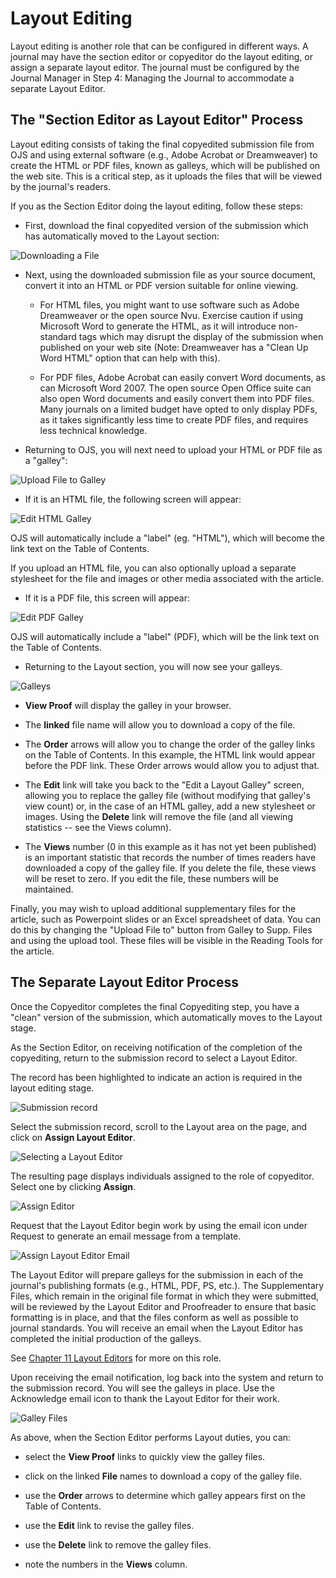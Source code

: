 # Layout Editing

Layout editing is another role that can be configured in different ways. A journal may have the section editor or copyeditor do the layout editing, or assign a separate layout editor. The journal must be configured by the Journal Manager in Step 4: Managing the Journal to accommodate a separate Layout Editor.

## The "Section Editor as Layout Editor" Process

Layout editing consists of taking the final copyedited submission file from OJS and using external software (e.g., Adobe Acrobat or Dreamweaver) to create the HTML or PDF files, known as galleys, which will be published on the web site. This is a critical step, as it uploads the files that will be viewed by the journal's readers.

If you as the Section Editor doing the layout editing, follow these steps:

* First, download the final copyedited version of the submission which has automatically moved to the Layout section:

![Downloading a File](images/chapter8/editor_layout_1.png)

* Next, using the downloaded submission file as your source document, convert it into an HTML or PDF version suitable for online viewing.

    * For HTML files, you might want to use software such as Adobe Dreamweaver or the open source Nvu. Exercise caution if using Microsoft Word to generate the HTML, as it will introduce non-standard tags which may disrupt the display of the submission when published on your web site (Note: Dreamweaver has a "Clean Up Word HTML" option that can help with this).

    * For PDF files, Adobe Acrobat can easily convert Word documents, as can Microsoft Word 2007. The open source Open Office suite can also open Word documents and easily convert them into PDF files. Many journals on a limited budget have opted to only display PDFs, as it takes significantly less time to create PDF files, and requires less technical knowledge.

* Returning to OJS, you will next need to upload your HTML or PDF file as a "galley":

![Upload File to Galley](images/chapter8/editor_layout_2.png)

* If it is an HTML file, the following screen will appear:

![Edit HTML Galley](images/chapter8/editor_layout_3.png)

OJS will automatically include a "label" (eg. "HTML"), which will become the link text on the Table of Contents.

If you upload an HTML file, you can also optionally upload a separate stylesheet for the file and images or other media associated with the article.

* If it is a PDF file, this screen will appear:

![Edit PDF Galley](images/chapter8/editor_layout_4.png)

OJS will automatically include a "label" (PDF), which will be the link text on the Table of Contents.

* Returning to the Layout section, you will now see your galleys.

![Galleys](images/chapter8/editor_layout_5.png)

* **View Proof** will display the galley in your browser.

* The **linked** file name will allow you to download a copy of the file.

* The **Order** arrows will allow you to change the order of the galley links on the Table of Contents. In this example, the HTML link would appear before the PDF link. These Order arrows would allow you to adjust that.

* The **Edit** link will take you back to the "Edit a Layout Galley" screen, allowing you to replace the galley file (without modifying that galley's view count) or, in the case of an HTML galley, add a new stylesheet or images. Using the **Delete** link will remove the file (and all viewing statistics -- see the Views column).

* The **Views** number (0 in this example as it has not yet been published) is an important statistic that records the number of times readers have downloaded a copy of the galley file. If you delete the file, these views will be reset to zero. If you edit the file, these numbers will be maintained.

Finally, you may wish to upload additional supplementary files for the article, such as Powerpoint slides or an Excel spreadsheet of data. You can do this by changing the "Upload File to" button from Galley to Supp. Files and using the upload tool. These files will be visible in the Reading Tools for the article.

## The Separate Layout Editor Process

Once the Copyeditor completes the final Copyediting step, you have a "clean" version of the submission, which automatically moves to the Layout stage.

As the Section Editor, on receiving notification of the completion of the copyediting, return to the submission record to select a Layout Editor.

The record has been highlighted to indicate an action is required in the layout editing stage.

![Submission record](images/chapter8/layout_1.png)

Select the submission record, scroll to the Layout area on the page, and click on **Assign Layout Editor**.

![Selecting a Layout Editor](images/chapter8/layout_2.png)

The resulting page displays individuals assigned to the role of copyeditor. Select one by clicking **Assign**.

![Assign Editor](images/chapter8/layout_3.png)

Request that the Layout Editor begin work by using the email icon under Request to  generate an email message from a template.

![Assign Layout Editor Email](images/chapter8/layout_4.png)

The Layout Editor will prepare galleys for the submission in each of the journal's publishing formats (e.g., HTML, PDF, PS, etc.). The Supplementary Files, which remain in the original file format in which they were submitted, will be reviewed by the Layout Editor and Proofreader to ensure that basic formatting is in place, and that the files conform as well as possible to journal standards. You will receive an email when the Layout Editor has completed the initial production of the galleys.

See [Chapter 11 Layout Editors](https://docs.pkp.sfu.ca/learning-ojs-2/en/layout_editors) for more on this role.

Upon receiving the email notification, log back into the system and return to the submission record. You will see the galleys in place. Use the Acknowledge email icon to thank the Layout Editor for their work.

![Galley Files](images/chapter8/layout_5.png)

As above, when the Section Editor performs Layout duties, you can:

* select the **View Proof** links to quickly view the galley files.

* click on the linked **File** names to download a copy of the galley file.

* use the **Order** arrows to determine which galley appears first on the Table of Contents.

* use the **Edit** link to revise the galley files.

* use the **Delete** link to remove the galley files.

* note the numbers in the **Views** column.
